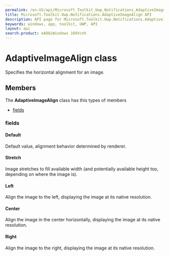 ```yaml
---
permalink: /en-US/api/Microsoft_Toolkit_Uwp_Notifications_AdaptiveImageAlign.htm
title: Microsoft.Toolkit.Uwp.Notifications.AdaptiveImageAlign API 
description: API page for Microsoft.Toolkit.Uwp.Notifications.AdaptiveImageAlign
keywords: windows, app, toolkit, UWP, API
layout: api
search.product: eADQiWindows 10XVcnh
---
```



# AdaptiveImageAlign class

Specifies the horizontal alignment for an image.

## Members

The **AdaptiveImageAlign** class has this types of members

* [fields](#fields)

### fields

#### Default

Default value, alignment behavior determined by renderer.



#### Stretch

Image stretches to fill available width (and potentially available height too, depending on where the image is).



#### Left

Align the image to the left, displaying the image at its native resolution.



#### Center

Align the image in the center horizontally, displaying the image at its native resolution.



#### Right

Align the image to the right, displaying the image at its native resolution.



